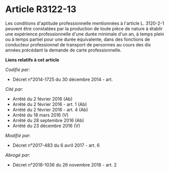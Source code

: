 # Article R3122-13

Les conditions d'aptitude professionnelle mentionnées à l'article L. 3120-2-1 peuvent être constatées par la production de
toute pièce de nature à établir une expérience professionnelle d'une durée minimale d'un an, à temps plein ou à temps partiel
pour une durée équivalente, dans des fonctions de conducteur professionnel de transport de personnes au cours des dix années
précédant la demande de carte professionnelle.

**Liens relatifs à cet article**

_Codifié par_:

  - Décret n°2014-1725 du 30 décembre 2014 - art.

_Cité par_:

  - Arrêté du 2 février 2016 (Ab)
  - Arrêté du 2 février 2016 - art. 1 (Ab)
  - Arrêté du 2 février 2016 - art. 4 (Ab)
  - Arrêté du 18 mars 2016 (V)
  - Arrêté du 28 septembre 2016 (Ab)
  - Arrêté du 23 décembre 2016 (V)

_Modifié par_:

  - Décret n°2017-483 du 6 avril 2017 - art. 6

_Abrogé par_:

  - Décret n°2018-1036 du 26 novembre 2018 - art. 2

